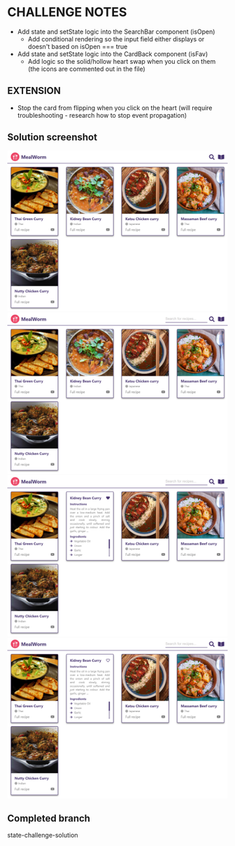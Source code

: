 # CHALLENGE NOTES

- Add state and setState logic into the SearchBar component (isOpen)
  - Add conditional rendering so the input field either displays or doesn't based on isOpen === true
- Add state and setState logic into the CardBack component (isFav)
  - Add logic so the solid/hollow heart swap when you click on them (the icons are commented out in the file)

## EXTENSION

- Stop the card from flipping when you click on the heart (will require troubleshooting - research how to stop event propagation)

## Solution screenshot

![solution-closed](./src/assets/solution-closed.png)
![solution-open](./src/assets/solution-open.png)
![solution-filled](./src/assets/solution-filled.png)
![solution-empty](./src/assets/solution-empty.png)

## Completed branch

state-challenge-solution
